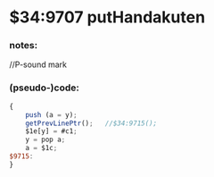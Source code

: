 ﻿
# $34:9707 putHandakuten



### notes:
//P-sound mark

### (pseudo-)code:
```js
{
	push (a = y);
	getPrevLinePtr();	//$34:9715();
	$1e[y] = #c1;
	y = pop a;
	a = $1c;
$9715:
}
```



